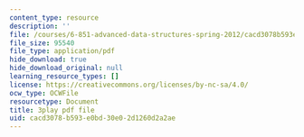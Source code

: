 ```yaml
---
content_type: resource
description: ''
file: /courses/6-851-advanced-data-structures-spring-2012/cacd3078b593e0bd30e02d1260d2a2ae_NinWEPPrkDQ.pdf
file_size: 95540
file_type: application/pdf
hide_download: true
hide_download_original: null
learning_resource_types: []
license: https://creativecommons.org/licenses/by-nc-sa/4.0/
ocw_type: OCWFile
resourcetype: Document
title: 3play pdf file
uid: cacd3078-b593-e0bd-30e0-2d1260d2a2ae
---
```

